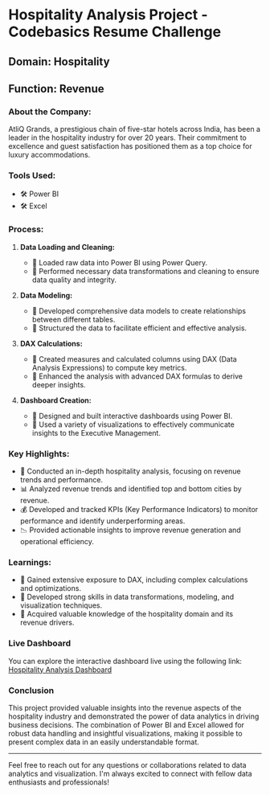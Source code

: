 # Hospitality Analysis Project - Codebasics Resume Challenge

## Domain: Hospitality  
## Function: Revenue

### About the Company:
AtliQ Grands, a prestigious chain of five-star hotels across India, has been a leader in the hospitality industry for over 20 years. Their commitment to excellence and guest satisfaction has positioned them as a top choice for luxury accommodations.

### Tools Used:
- 🛠 Power BI
- 🛠 Excel

### Process:
1. **Data Loading and Cleaning:**
   - 📌 Loaded raw data into Power BI using Power Query.
   - 📌 Performed necessary data transformations and cleaning to ensure data quality and integrity.

2. **Data Modeling:**
   - 📌 Developed comprehensive data models to create relationships between different tables.
   - 📌 Structured the data to facilitate efficient and effective analysis.

3. **DAX Calculations:**
   - 📌 Created measures and calculated columns using DAX (Data Analysis Expressions) to compute key metrics.
   - 📌 Enhanced the analysis with advanced DAX formulas to derive deeper insights.

4. **Dashboard Creation:**
   - 📌 Designed and built interactive dashboards using Power BI.
   - 📌 Used a variety of visualizations to effectively communicate insights to the Executive Management.

### Key Highlights:
- 🏨 Conducted an in-depth hospitality analysis, focusing on revenue trends and performance.
- 📊 Analyzed revenue trends and identified top and bottom cities by revenue.
- 💰 Developed and tracked KPIs (Key Performance Indicators) to monitor performance and identify underperforming areas.
- 📉 Provided actionable insights to improve revenue generation and operational efficiency.

### Learnings:
- 📖 Gained extensive exposure to DAX, including complex calculations and optimizations.
- 📖 Developed strong skills in data transformations, modeling, and visualization techniques.
- 📖 Acquired valuable knowledge of the hospitality domain and its revenue drivers.

### Live Dashboard
You can explore the interactive dashboard live using the following link:
[Hospitality Analysis Dashboard](https://app.powerbi.com/view?r=eyJrIjoiZTQxOGMxZDctZjM0MS00OGJlLThlYmEtZDZiMTMwNzliNGE4IiwidCI6ImM2ZTU0OWIzLTVmNDUtNDAzMi1hYWU5LWQ0MjQ0ZGM1YjJjNCJ9)

### Conclusion
This project provided valuable insights into the revenue aspects of the hospitality industry and demonstrated the power of data analytics in driving business decisions. The combination of Power BI and Excel allowed for robust data handling and insightful visualizations, making it possible to present complex data in an easily understandable format.

---

Feel free to reach out for any questions or collaborations related to data analytics and visualization. I'm always excited to connect with fellow data enthusiasts and professionals!
